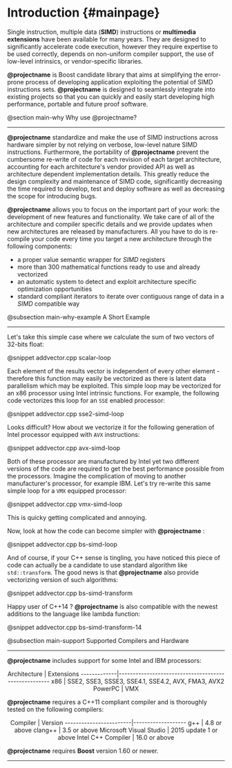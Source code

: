 Introduction {#mainpage}
=========

Single instruction, multiple data (__SIMD__) instructions or **multimedia extensions** have been available
for many years. They are designed to significantly accelerate code execution, however they require expertise
to be used correctly, depends on non-uniform compiler support, the use of low-level intrinsics, or vendor-specific
libraries.

**@projectname** is Boost candidate library that aims at simplifying the error-prone process of developing
application exploiting the potential of SIMD instructions sets. **@projectname** is designed to seamlessly
integrate into existing projects so that you can quickly and easily start developing high performance,
portable and future proof software.

@section main-why Why use @projectname?

-------------------------------------

**@projectname** standardize and make the use of SIMD instructions across hardware simpler by not
relying on verbose, low-level nature SIMD instructions. Furthermore, the portability of **@projectname**
prevent the cumbersome re-write of code for each revision of each target architecture, accounting for
each architecture's vendor provided API as well as architecture dependent implementation details.
This greatly reduce the design complexity and maintenance of SIMD code, significantly decreasing
the time required to develop, test and deploy software as well as decreasing the scope for introducing bugs.

**@projectname** allows you to focus on the important part of your work: the development of new features
and functionality. We take care of all of the architecture and compiler specific details and we provide
updates when new architectures are released by manufacturers. All you have to do is re-compile your code
every time you target a new architecture through the following components:

  + a proper value semantic wrapper for _SIMD_ registers
  + more than 300 mathematical functions ready to use and already vectorized
  + an automatic system to detect and exploit architecture specific optimization opportunities
  + standard compliant iterators to iterate over contiguous range of data in a _SIMD_ compatible way

@subsection main-why-example A Short Example

-------------------------------------

Let's take this simple case where we calculate the sum of two vectors of 32-bits float:

@snippet addvector.cpp scalar-loop

Each element of the results vector is independent of every other element - therefore this function may easily be vectorized as there is latent data parallelism which may be exploited. This simple loop may be vectorized for an x86 processor using Intel intrinsic functions. For example, the following code vectorizes this loop for an `SSE` enabled processor:

@snippet addvector.cpp sse2-simd-loop

Looks difficult? How about we vectorize it for the following generation of Intel processor equipped with `AVX` instructions:

@snippet addvector.cpp avx-simd-loop

Both of these processor are manufactured by Intel yet two different versions of the code are required to get the best performance possible from the processors. Imagine the complication of moving to another manufacturer's processor, for example IBM. Let's try re-write this same simple loop for a `VMX` equipped processor:

@snippet addvector.cpp vmx-simd-loop

This is quicky getting complicated and annoying.

Now, look at how the code can become simpler with **@projectname** :

@snippet addvector.cpp bs-simd-loop

And of course, if your C++ sense is tingling, you have noticed this piece of code can actually be
a candidate to use standard algorithm like `std::transform`. The good news is that **@projectname**
also provide vectorizing version of such algorithms:

@snippet addvector.cpp bs-simd-transform

Happy user of C++14 ? **@projectname** is also compatible with the newest additions to the language like
lambda function:

@snippet addvector.cpp bs-simd-transform-14

@subsection main-support Supported Compilers and Hardware

-------------------------------------------------------------

**@projectname** includes support for some Intel and IBM processors:

<center>
Architecture | Extensions
-------------|-----------------------------------------------------
x86          | SSE2, SSE3, SSSE3, SSE4.1, SSE4.2, AVX, FMA3, AVX2
PowerPC      | VMX
</center>

**@projectname** requires a C++11 compliant compiler and is thoroughly tested on the following compilers:

<center>
Compiler                | Version
------------------------|-------------------
g++                     | 4.8 or above
clang++                 | 3.5 or above
Microsoft Visual Studio | 2015 update 1 or above
Intel C++ Compiler      | 16.0 or above
</center>

**@projectname** requires **Boost** version 1.60 or newer.

----------------------------------------------------------------------------------------------------

